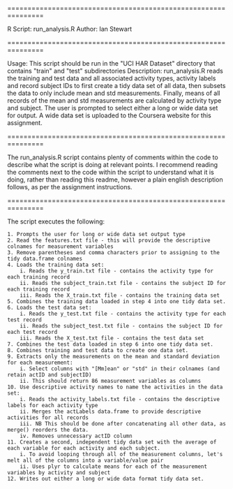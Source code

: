 ===============================================================

R Script: run_analysis.R
Author: Ian Stewart

===============================================================

Usage: This script should be run in the "UCI HAR Dataset" directory that contains "train" and "test" subdirectories
Description: run_analysis.R reads the training and test data and all associated activity types, activity labels and 
             record subject IDs to first create a tidy data set of all data, then subsets the data to only include
             mean and std measurements.  Finally, means of all records of the mean and std measurements are calculated
             by activity type and subject.  The user is prompted to select either a long or wide data set for output.
             A wide data set is uploaded to the Coursera website for this assignment.

===============================================================

The run_analysis.R script contains plenty of comments within the code to describe what the script is doing at relevant
points.  I recommend reading the comments next to the code within the script to understand what it is doing, rather than
reading this readme, however a plain english description follows, as per the assignment instructions.

===============================================================

The script executes the following:

    1. Prompts the user for long or wide data set output type
    2. Read the features.txt file - this will provide the descriptive colnames for measurement variables
    3. Remove parentheses and comma characters prior to assigning to the tidy data.frame colnames
    4. Loads the training data set:
    	i. Reads the y_train.txt file - contains the activity type for each training record
    	ii. Reads the subject_train.txt file - contains the subject ID for each training record
    	iii. Reads the X_train.txt file - contains the training data set
    5. Combines the training data loaded in step 4 into one tidy data set.
    6. Loads the test data set:
    	i. Reads the y_test.txt file - contains the activity type for each test record
    	ii. Reads the subject_test.txt file - contains the subject ID for each test record
    	iii. Reads the X_test.txt file - contains the test data set
    7. Combines the test data loaded in step 6 into one tidy data set.
    8. Combines training and test data to create one data set.
    9. Extracts only the measurements on the mean and standard deviation for each measurement:
    	i. Select columns with "[Mm]ean" or "std" in their colnames (and retain actID and subjectID) 
    	ii. This should return 86 measurement variables as columns
    10. Use descriptive activity names to name the activities in the data set:
    	i. Reads the activity_labels.txt file - contains the descriptive labels for each activity type
    	ii. Merges the actLabels data.frame to provide descriptive activities for all records
    	iii. NB This should be done after concatenating all other data, as merge() reorders the data.
    	iv. Removes unnecessary actID column
    11. Creates a second, independent tidy data set with the average of each variable for each activity and each subject.
    	i. To avoid looping through all of the measurement columns, let's melt all of the columns into a variable/value pair
    	ii. Uses plyr to calculate means for each of the measurement variables by activity and subject
    12. Writes out either a long or wide data format tidy data set.

